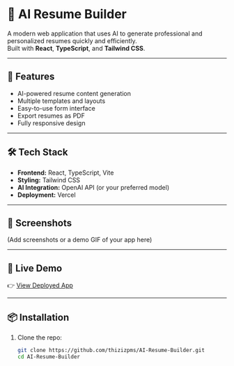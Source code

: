 # 🧠 AI Resume Builder

A modern web application that uses AI to generate professional and personalized resumes quickly and efficiently.  
Built with **React**, **TypeScript**, and **Tailwind CSS**.

---

## 🚀 Features
- AI-powered resume content generation  
- Multiple templates and layouts  
- Easy-to-use form interface  
- Export resumes as PDF  
- Fully responsive design  

---

## 🛠️ Tech Stack
- **Frontend:** React, TypeScript, Vite  
- **Styling:** Tailwind CSS  
- **AI Integration:** OpenAI API (or your preferred model)  
- **Deployment:** Vercel  

---

## 📸 Screenshots
(Add screenshots or a demo GIF of your app here)

---

## 🔗 Live Demo
👉 [View Deployed App](https://your-vercel-link.vercel.app)  

---

## 📦 Installation
1. Clone the repo:
   ```bash
   git clone https://github.com/thizizpms/AI-Resume-Builder.git
   cd AI-Resume-Builder
